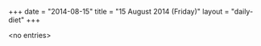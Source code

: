 +++
date = "2014-08-15"
title = "15 August 2014 (Friday)"
layout = "daily-diet"
+++


\<no entries\>
